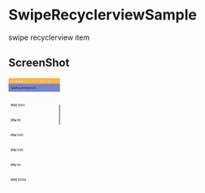 # SwipeRecyclerviewSample

swipe recyclerview item

## ScreenShot
<img src="./swipe.gif" width="20%" />
